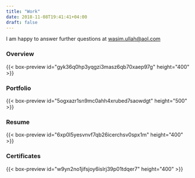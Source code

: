 ```yaml
---
title: "Work"
date: 2018-11-08T19:41:41+04:00
draft: false
---
```


I am happy to answer further questions at wasim.ullah@aol.com

<h3> Overview </h3>
{{< box-preview id="gyk36q0hp3yqgzi3masz6qb70xaep97g" height="400" >}}

<h3> Portfolio </h3>
{{< box-preview id="5ogxazr1sn9mc0ahh4xrubed7saowdgt" height="500" >}}

<h3> Resume </h3>
{{< box-preview id="6xp0l5yesvnvf7qb26icerchsv0spx1m" height="400" >}}

<h3> Certificates </h3>
{{< box-preview id="w9yn2no1jifsjoy6islrj39p01tdqer7" height="400" >}}
